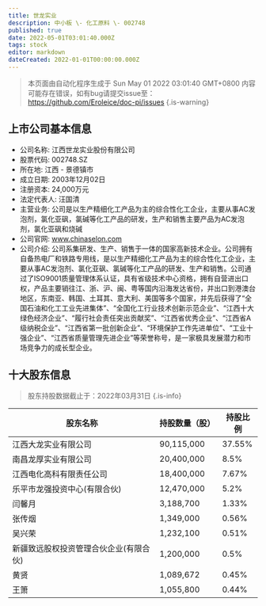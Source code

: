 ```yaml
---
title: 世龙实业
description: 中小板 \- 化工原料 \- 002748
published: true
date: 2022-05-01T03:01:40.000Z
tags: stock
editor: markdown
dateCreated: 2022-01-01T00:00:00.000Z
---
```


> 本页面由自动化程序生成于 Sun May 01 2022 03:01:40 GMT+0800
> 内容可能存在错误，如有bug请提交issue至：https://github.com/Eroleice/doc-pi/issues
{.is-warning}

## 上市公司基本信息
- 公司名称: 江西世龙实业股份有限公司
- 股票代码: 002748.SZ
- 所在地: 江西 - 景德镇市
- 成立日期: 2003年12月02日
- 注册资本: 24,000万元
- 法定代表人: 汪国清
- 主营业务: 公司是以生产精细化工产品为主的综合性化工企业，主要从事AC发泡剂，氯化亚砜，氯碱等化工产品的研发，生产和销售主要产品为AC发泡剂，氯化亚砜和烧碱
- 公司官网: www.chinaselon.com
- 公司介绍: 公司系集研发、生产、销售于一体的国家高新技术企业。公司拥有自备热电厂和铁路专用线，是以生产精细化工产品为主的综合性化工企业，主要从事AC发泡剂、氯化亚砜、氯碱等化工产品的研发、生产和销售。公司通过了ISO9001质量管理体系认证，具有省级技术中心资格，拥有自营进出口权，产品主要销往江、浙、沪、闽、粤等国内沿海发达省份，并出口到港澳台地区，东南亚、韩国、土耳其、意大利、美国等多个国家，并先后获得了“全国石油和化工工业先进集体”、“全国化工行业技术创新示范企业”、“江西十大绿色经济企业”、“履行社会责任突出贡献奖”、“江西省优秀企业”、“江西省A级纳税企业”、“江西省第一批创新企业”、“环境保护工作先进单位”、“工业十强企业”、“江西省质量管理先进企业”等荣誉称号，是一家极具发展潜力和市场竞争力的成长型企业。


## 十大股东信息
> 股东持股数据截止于：2022年03月31日
{.is-info}

| 股东名称 | 持股数量（股） | 持股比例 |
| --- | --- | --- |
| 江西大龙实业有限公司 | 90,115,000 | 37.55% |
| 南昌龙厚实业有限公司 | 20,400,000 | 8.5% |
| 江西电化高科有限责任公司 | 18,400,000 | 7.67% |
| 乐平市龙强投资中心(有限合伙) | 12,470,000 | 5.2% |
| 闫馨月 | 3,188,700 | 1.33% |
| 张传烟 | 1,349,000 | 0.56% |
| 吴兴荣 | 1,232,100 | 0.51% |
| 新疆致远股权投资管理合伙企业(有限合伙) | 1,200,000 | 0.5% |
| 黄贤 | 1,089,672 | 0.45% |
| 王箫 | 1,055,800 | 0.44% |




